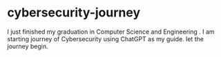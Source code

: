 # cybersecurity-journey
I just finished my graduation in Computer Science and Engineering . I am starting journey of Cybersecurity using ChatGPT as my guide. let the journey begin.
